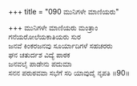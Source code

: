 +++
title = "090 ಮುನಿಗಳೇ ಮಾಣಿಯರು"

+++
ಮುನಿಗಳೇ ಮಾಣಿಯರು ಮಂತ್ರಾಂ  
ಗನೆಯರೋಲೆಯಕಾತಿಯರು ಸುರ  
ಜನವೆ ಕಿಂಕರಜನವು ಸೂರ್ಯಾದಿಗಳೆ ಸಹಚರರು  
ಘನ ಚತುರ್ದಶ ವಿದ್ಯೆ ಪಾಠಕ  
ಜನವಲೈ ಪಾಡೇನು ಪದುಮಾ  
ಸನನ ಪರುಠವವಾ ಸಭೆಗೆ ಸರಿ ಯಾವುದೈ ನೃಪತಿ    ॥90॥